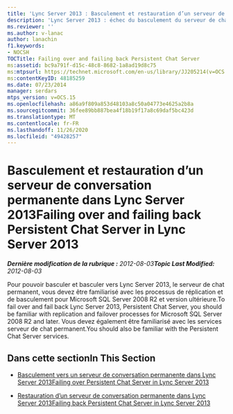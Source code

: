 ```yaml
---
title: 'Lync Server 2013 : Basculement et restauration d’un serveur de conversation permanente'
description: 'Lync Server 2013 : échec du basculement du serveur de chat permanent et échec de la restauration.'
ms.reviewer: ''
ms.author: v-lanac
author: lanachin
f1.keywords:
- NOCSH
TOCTitle: Failing over and failing back Persistent Chat Server
ms:assetid: bc9a791f-d15c-48c8-8682-1a8ad19d8c75
ms:mtpsurl: https://technet.microsoft.com/en-us/library/JJ205214(v=OCS.15)
ms:contentKeyID: 48185259
ms.date: 07/23/2014
manager: serdars
mtps_version: v=OCS.15
ms.openlocfilehash: a86a9f809a853d48103a8c50a04773e4625a2b8a
ms.sourcegitcommit: 36fee89bb887bea4f18b19f17a8c69daf5bc423d
ms.translationtype: MT
ms.contentlocale: fr-FR
ms.lasthandoff: 11/26/2020
ms.locfileid: "49428257"
---
```

# <a name="failing-over-and-failing-back-persistent-chat-server-in-lync-server-2013"></a><span data-ttu-id="2f38c-103">Basculement et restauration d’un serveur de conversation permanente dans Lync Server 2013</span><span class="sxs-lookup"><span data-stu-id="2f38c-103">Failing over and failing back Persistent Chat Server in Lync Server 2013</span></span>

<div data-xmlns="http://www.w3.org/1999/xhtml">

<div class="topic" data-xmlns="http://www.w3.org/1999/xhtml" data-msxsl="urn:schemas-microsoft-com:xslt" data-cs="https://msdn.microsoft.com/">

<div data-asp="https://msdn2.microsoft.com/asp">



</div>

<div id="mainSection">

<div id="mainBody"><span data-ttu-id="2f38c-104">

<span> </span></span><span class="sxs-lookup"><span data-stu-id="2f38c-104">

<span> </span></span></span>

<span data-ttu-id="2f38c-105">_**Dernière modification de la rubrique :** 2012-08-03_</span><span class="sxs-lookup"><span data-stu-id="2f38c-105">_**Topic Last Modified:** 2012-08-03_</span></span>

<span data-ttu-id="2f38c-106">Pour pouvoir basculer et basculer vers Lync Server 2013, le serveur de chat permanent, vous devez être familiarisé avec les processus de réplication et de basculement pour Microsoft SQL Server 2008 R2 et version ultérieure.</span><span class="sxs-lookup"><span data-stu-id="2f38c-106">To fail over and fail back Lync Server 2013, Persistent Chat Server, you should be familiar with replication and failover processes for Microsoft SQL Server 2008 R2 and later.</span></span> <span data-ttu-id="2f38c-107">Vous devez également être familiarisé avec les services serveur de chat permanent.</span><span class="sxs-lookup"><span data-stu-id="2f38c-107">You should also be familiar with the Persistent Chat Server services.</span></span>

<div>

## <a name="in-this-section"></a><span data-ttu-id="2f38c-108">Dans cette section</span><span class="sxs-lookup"><span data-stu-id="2f38c-108">In This Section</span></span>

  - [<span data-ttu-id="2f38c-109">Basculement vers un serveur de conversation permanente dans Lync Server 2013</span><span class="sxs-lookup"><span data-stu-id="2f38c-109">Failing over Persistent Chat Server in Lync Server 2013</span></span>](lync-server-2013-failing-over-persistent-chat-server.md)

  - [<span data-ttu-id="2f38c-110">Restauration d’un serveur de conversation permanente dans Lync Server 2013</span><span class="sxs-lookup"><span data-stu-id="2f38c-110">Failing back Persistent Chat Server in Lync Server 2013</span></span>](lync-server-2013-failing-back-persistent-chat-server.md)

<span data-ttu-id="2f38c-111"></div>

</div>

<span> </span>

</div>

</div>

</span><span class="sxs-lookup"><span data-stu-id="2f38c-111"></div>

</div>

<span> </span>

</div>

</div>

</span></span></div>


